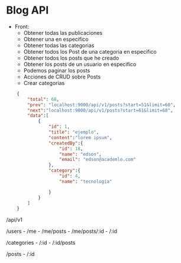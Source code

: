 # Blog API

- Front:
    - Obtener todas las publicaciones
    - Obtener una en especifico
    - Obtener todas las categorias
    - Obtener todos los Post de una categoria en especifico
    - Obtener todos los posts que he creado
    - Obtener los posts de un usuario en especifico
    - Podemos paginar los posts
    - Acciones de CRUD sobre Posts
    - Crear categorias

```json
    {
        "total": 68,
        "prev": "localhost:9000/api/v1/posts?start=51&limit=60",
        "next":"localhost:9000/api/v1/posts?start=61&limit=68",
        "data":[
            {
                "id": 1,
                "title": "ejemplo",
                "content":"lorem ipsum",
                "createdBy":{
                    "id": 18,
                    "name": "edson",
                    "email": "edson@academlo.com"
                },
                "category":{
                    "id": 4,
                    "name": "tecnologia"

                }
            }
        ]
    }
```


/api/v1

/users
    - /me
    - /me/posts
    - /me/posts/:id
    - /:id

/categories
    - /:id
    - /:id/posts

/posts
    - /:id

